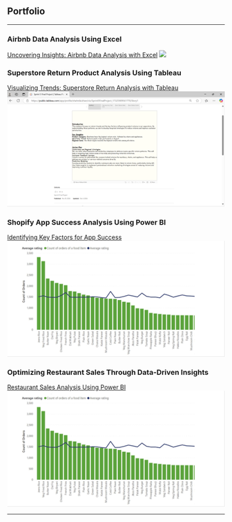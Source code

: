 ## Portfolio

---

### Airbnb Data Analysis Using Excel
[Uncovering Insights: Airbnb Data Analysis with Excel](https://docs.google.com/spreadsheets/d/1DUKRKrmFRuRa8fv6-B-gswGAbzuVzwbhnYHMEKC0DxI/edit?gid=883548909#gid=883548909)
<img src="images/NYC_AirBNB.gif?raw=true"/>


### Superstore Return Product Analysis Using Tableau
[Visualizing Trends: Superstore Return Analysis with Tableau](https://public.tableau.com/app/profile/shahnila.khan/viz/Sprint5FinalProject_17325909561770/Story1)
<img src="images/Tab.png?raw=true"/>

### Shopify App Success Analysis Using Power BI
[Identifying Key Factors for App Success](images/Shopify_Analysis.gif)
<img src="images/RatingsVsOrderCount.png?raw=true"/>

### Optimizing Restaurant Sales Through Data-Driven Insights
[Restaurant Sales Analysis Using Power BI](/pdf/Zomato_Data_Analysis.pdf)
<img src="images/RatingsVsOrderCount.png?raw=true"/>

---

